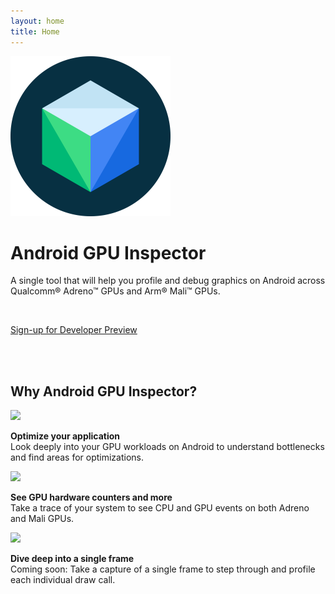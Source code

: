 ```yaml
---
layout: home
title: Home
---
```


<div class="row">
  <div class="col2-r">
    <img class="framed" src="https://raw.githubusercontent.com/google/agi/master/tools/logo/logo.svg?sanitize=true" width="256" height="256"/>
  </div>

  <div class="col2-l">
    <h1>Android GPU Inspector</h1>
    <p>A single tool that will help you profile and debug graphics on Android across Qualcomm® Adreno™ GPUs and Arm® Mali™ GPUs.</p>
    <br/>
    <p><a class="home-signup" href="https://services.google.com/fb/forms/androidgpuinspectordeveloperpreview/">Sign-up for Developer Preview</a></p>
  </div>
</div>

<br/>
<br/>

<h2>Why Android GPU Inspector?</h2>

<div class="row">
  <div class="col3-l">
    <a class="preview" href="{{site.baseurl}}/images/optimization.png">
      <img src="{{site.baseurl}}/images/optimization.png" width="256">
    </a>
    <p class="larger">
      <b>Optimize your application</b><br/>
      Look deeply into your GPU workloads on Android to understand bottlenecks and find areas for optimizations.
    </p>
  </div>
  <div class="col3-m">
    <a class="preview" href="{{site.baseurl}}/images/gpu_activity.png">
      <img src="{{site.baseurl}}/images/gpu_activity.png" width="256">
    </a>
    <p class="larger">
      <b>See GPU hardware counters and more</b><br/>
      Take a trace of your system to see CPU and GPU events on both Adreno and Mali GPUs.
    </p>
  </div>
  <div class="col3-r">
    <a class="preview" href="{{site.baseurl}}/images/frame_debug.gif">
      <img src="{{site.baseurl}}/images/frame_debug.gif" width="256">
    </a>    <p class="larger">
      <b>Dive deep into a single frame</b><br/>
      Coming soon: Take a capture of a single frame to step through and profile each individual draw call. 
    </p>
  </div>
</div>
